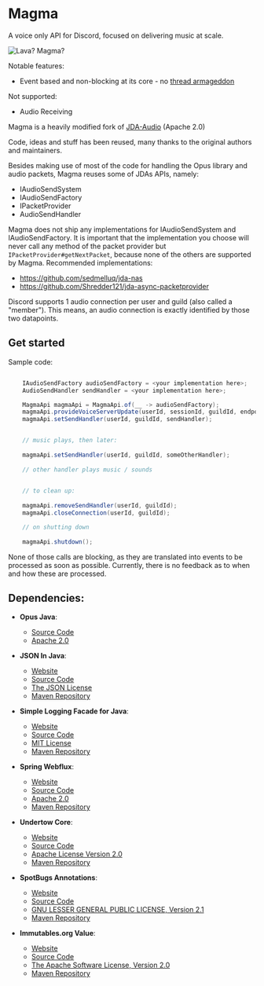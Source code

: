 # Magma

A voice only API for Discord, focused on delivering music at scale.

![Lava? Magma?](https://i.imgur.com/8Nudc2k.png)


Notable features:
- Event based and non-blocking at its core - no [thread armageddon](https://ratelimits.are-la.me/794af4.png)

Not supported:
- Audio Receiving


Magma is a heavily modified fork of [JDA-Audio](https://github.com/DV8FromTheWorld/JDA-Audio) (Apache 2.0)

Code, ideas and stuff has been reused, many thanks to the original authors and maintainers.

Besides making use of most of the code for handling the Opus library and audio packets,
Magma reuses some of JDAs APIs, namely:
- IAudioSendSystem
- IAudioSendFactory
- IPacketProvider
- AudioSendHandler

Magma does not ship any implementations for IAudioSendSystem and IAudioSendFactory.
It is important that the implementation you choose will never call any method of the packet provider but
`IPacketProvider#getNextPacket`, because none of the others are supported by Magma.
Recommended implementations:
- https://github.com/sedmelluq/jda-nas
- https://github.com/Shredder121/jda-async-packetprovider



Discord supports 1 audio connection per user and guild (also called a "member").
This means, an audio connection is exactly identified by those two datapoints.


## Get started

Sample code:
```java

    IAudioSendFactory audioSendFactory = <your implementation here>;
    AudioSendHandler sendHandler = <your implementation here>;

    MagmaApi magmaApi = MagmaApi.of(__ -> audioSendFactory);
    magmaApi.provideVoiceServerUpdate(userId, sessionId, guildId, endpoint, token);
    magmaApi.setSendHandler(userId, guildId, sendHandler);


    // music plays, then later:
    
    magmaApi.setSendHandler(userId, guildId, someOtherHandler);
    
    // other handler plays music / sounds

    
    // to clean up:   
    
    magmaApi.removeSendHandler(userId, guildId);
    magmaApi.closeConnection(userId, guildId);

    // on shutting down
    
    magmaApi.shutdown();    

```

None of those calls are blocking, as they are translated into events to be processed as soon as possible.
Currently, there is no feedback as to when and how these are processed.

## Dependencies:

- **Opus Java**:
  - [Source Code](https://github.com/discord-java/opus-java)
  - [Apache 2.0](https://github.com/discord-java/opus-java/blob/634c74a76c311252a6b5c91b1533d2baa7990406/src/main/java/net/dv8tion/jda/core/utils/NativeUtil.java)

- **JSON In Java**:
  - [Website](http://json.org/)
  - [Source Code](https://github.com/stleary/JSON-java)
  - [The JSON License](http://json.org/license)
  - [Maven Repository](https://mvnrepository.com/artifact/org.json/json)

- **Simple Logging Facade for Java**:
  - [Website](https://www.slf4j.org/)
  - [Source Code](https://github.com/qos-ch/slf4j)
  - [MIT License](http://www.opensource.org/licenses/mit-license.php)
  - [Maven Repository](https://mvnrepository.com/artifact/org.slf4j/slf4j-api/)

- **Spring Webflux**:
  - [Website](https://projects.spring.io/spring-framework/)
  - [Source Code](https://github.com/spring-projects/spring-framework)
  - [Apache 2.0](http://www.apache.org/licenses/LICENSE-2.0)
  - [Maven Repository](https://mvnrepository.com/artifact/org.springframework/spring-webflux)
  
- **Undertow Core**:
  - [Website](http://undertow.io/)
  - [Source Code](https://github.com/undertow-io/undertow)
  - [Apache License Version 2.0](http://repository.jboss.org/licenses/apache-2.0.txt)
  - [Maven Repository](https://mvnrepository.com/artifact/io.undertow/undertow-core) 

- **SpotBugs Annotations**:
  - [Website](https://spotbugs.github.io/)
  - [Source Code](https://github.com/spotbugs/spotbugs)
  - [GNU LESSER GENERAL PUBLIC LICENSE, Version 2.1](https://www.gnu.org/licenses/old-licenses/lgpl-2.1.en.html)
  - [Maven Repository](https://mvnrepository.com/artifact/com.github.spotbugs/spotbugs-annotations)

- **Immutables.org Value**:
  - [Website](http://immutables.org/)
  - [Source Code](https://github.com/immutables/immutables)
  - [The Apache Software License, Version 2.0](http://www.apache.org/licenses/LICENSE-2.0.txt)
  - [Maven Repository](https://mvnrepository.com/artifact/org.immutables/value)
